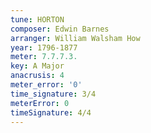 ```yaml
---
tune: HORTON
composer: Edwin Barnes
arranger: William Walsham How
year: 1796-1877
meter: 7.7.7.3.
key: A Major
anacrusis: 4
meter_error: '0'
time_signature: 3/4
meterError: 0
timeSignature: 4/4
---
```

